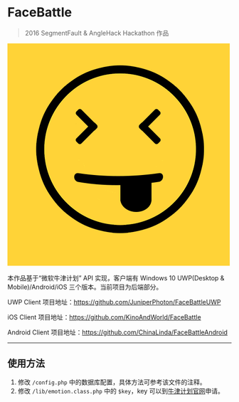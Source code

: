 # FaceBattle

> 2016 SegmentFault & AngleHack Hackathon 作品

![Logo](Icon.png)

本作品基于“微软牛津计划” API 实现，客户端有 Windows 10 UWP(Desktop & Mobile)/Android/iOS 三个版本。当前项目为后端部分。


UWP Client 项目地址：https://github.com/JuniperPhoton/FaceBattleUWP

iOS Client 项目地址：https://github.com/KinoAndWorld/FaceBattle

Android Client 项目地址：https://github.com/ChinaLinda/FaceBattleAndroid

---

## 使用方法

1. 修改 `/config.php` 中的数据库配置，具体方法可参考该文件的注释。
2. 修改 `/lib/emotion.class.php` 中的 `$key`，key 可以到[牛津计划官网](https://www.azure.cn/cognitive-services)申请。
